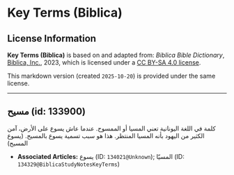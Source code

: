 # Key Terms (Biblica)

## License Information

**Key Terms (Biblica)** is based on and adapted from: _Biblica Bible Dictionary_, [Biblica, Inc.](https://www.biblica.com/), 2023, which is licensed under a [CC BY-SA 4.0 license](https://creativecommons.org/licenses/by-sa/4.0/legalcode.en).

This markdown version (created `2025-10-20`) is provided under the same license.



--------------------------------

## مسيح (id: 133900)

كلمة في اللغة اليونانية تعني المسيا أو الممسوح. عندما عاش يسوع على الأرض، آمن الكثير من اليهود بأنه المسيا المنتظر. هذا هو سبب تسمية يسوع بالمسيح. (يسوع المسيح)

* **Associated Articles:** يسوع (ID: `134021@Unknown`); المسيّا (ID: `134329@BiblicaStudyNotesKeyTerms`)

